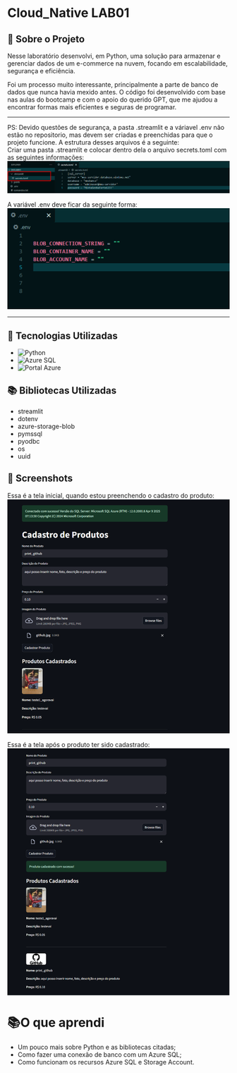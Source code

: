 
# Cloud_Native LAB01

## 📎 Sobre o Projeto
Nesse laboratório desenvolvi, em Python, uma solução para armazenar e gerenciar dados de um e-commerce na nuvem, focando em escalabilidade, segurança e eficiência.

Foi um processo muito interessante, principalmente a parte de banco de dados que nunca havia mexido antes.
O código foi desenvolvido com base nas aulas do bootcamp e com o apoio do querido GPT, que me ajudou a encontrar formas mais eficientes e seguras de programar. <br>

---
PS: Devido questões de segurança, a pasta .streamlit e a váriavel .env não estão no repositorio, mas devem ser criadas e preenchidas para que o projeto funcione.
A estrutura desses arquivos é a seguinte: <br>
Criar uma pasta .streamlit e colocar dentro dela o arquivo secrets.toml com as seguintes informações:
![estrutura do streamlit](prints/estrutura_streamlit.png) <br>

A variável .env deve ficar da seguinte forma:<br>
![variável .env](prints/variavel_env.png)

---

## 🚀 Tecnologias Utilizadas

- ![Python](https://img.shields.io/badge/Python-3776AB?style=for-the-badge&logo=python&logoColor=white)
- ![Azure SQL](https://img.shields.io/badge/Azure%20SQL-0078D4?style=for-the-badge&logo=microsoftazure&logoColor=white)
- ![Portal Azure](https://img.shields.io/badge/Azure%20Portal-0078D4?style=for-the-badge&logo=microsoftazure&logoColor=white)

## 📚 Bibliotecas Utilizadas
- streamlit
- dotenv
- azure-storage-blob
- pymssql
- pyodbc
- os
- uuid


## 📸 Screenshots
Essa é a tela inicial, quando estou preenchendo o cadastro do produto:
![Preenchendo tela de cadastro](prints/cadastro_parte1.png)


Essa é a tela após o produto ter sido cadastrado:
![Preenchendo tela de cadastro](prints/cadastro_parte2.png)
# 📚O que aprendi

- Um pouco mais sobre Python e as bibliotecas citadas;
- Como fazer uma conexão de banco com um Azure SQL;
- Como funcionam os recursos Azure SQL e Storage Account.

